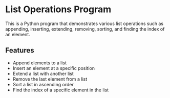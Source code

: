 # List Operations Program

This is a Python program that demonstrates various list operations such as appending, inserting, extending, removing, sorting, and finding the index of an element.

## Features
- Append elements to a list
- Insert an element at a specific position
- Extend a list with another list
- Remove the last element from a list
- Sort a list in ascending order
- Find the index of a specific element in the list

